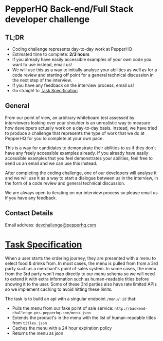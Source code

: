 # PepperHQ Back-end/Full Stack developer challenge

## TL;DR
* Coding challenge represents day-to-day work at PepperHQ
* Estimated time to complete: **2/3 hours**
* If you already have easily accessible examples of your own code you want to use instead, email us!
* We will use this as a way to initially analyse your abilities as well as for a code review and starting off point for a general technical discussion in the next step of the interview.
* If you have any feedback on the interview process, email us! 
* Go straight to [Task Specification](#task-specification)

## General
From our point of view, an arbitrary whiteboard test assessed by interviewers looking over your shoulder is an unrealistic way to measure how developers actually work on a day-to-day basis. Instead, we have tried to produce a challenge that represents the type of work that we do at PepperHQ for you to complete at your own pace.

This is a way for candidates to demonstrate their abilities to us if they don't have any freely accessible examples already. If you already have easily accessible examples that you feel demonstrates your abilities, feel free to send us an email and we can use this instead. 

After completing the coding challenge, one of our developers will analyse it and we will use it as a way to start a dialogue between us in the interview, in the form of a code review and general technical discussion.

We are always open to iterating on our interview process so please email us if you have any feedback.

## Contact Details
Email address: devchallenge@pepperhq.com

# [Task Specification](#task-specification)

When a user starts the ordering journey, they are presented with a menu to select food & drinks from. In most cases, the menu is pulled from from a 3rd party such as a merchant's point of sales system. In some cases, the menu from the 3rd party won't map directly to our menu schema so we will need to extend it with extra information such as human-readable titles before showing it to the user. Some of these 3rd parties also have rate limited APIs so we implement caching to avoid hitting these limits.

The task is to build an api with a singular endpoint `/menu/:id` that:
* Pulls the menu from our fake point of sale service: `http://backend-challenge-pos.pepperhq.com/menu.json`
* Extends the product's in the menu with the list of human-readable titles from `titles.json`
* Caches the menu with a 24 hour expiration policy
* Returns the menu as json

